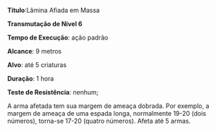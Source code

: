 **Titulo**:Lâmina Afiada em Massa

**Transmutação de Nível 6**

**Tempo de Execução**: ação padrão

**Alcance**: 9 metros

**Alvo**: até 5 criaturas

**Duração**: 1 hora

**Teste de Resistência**: nenhum;

A arma afetada tem sua margem de ameaça dobrada. Por exemplo, a margem de ameaça de uma espada longa, normalmente 19-20 (dois números), torna-se 17-20 (quatro números).
Afeta até 5 armas.
